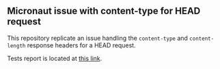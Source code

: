 ## Micronaut issue with content-type for HEAD request

This repository replicate an issue handling the `content-type` 
and `content-length` response headers for a HEAD request. 


Tests report is located at [this link](https://htmlpreview.github.io/?https://github.com/pditommaso/micronaut-head-issue/blob/master/tests/test/index.html).


